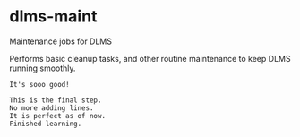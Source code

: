 # dlms-maint
Maintenance jobs for DLMS

Performs basic cleanup tasks, and other routine maintenance to keep DLMS running smoothly.

`It's sooo good!`

```
This is the final step.
No more adding lines.
It is perfect as of now.
Finished learning.
```
